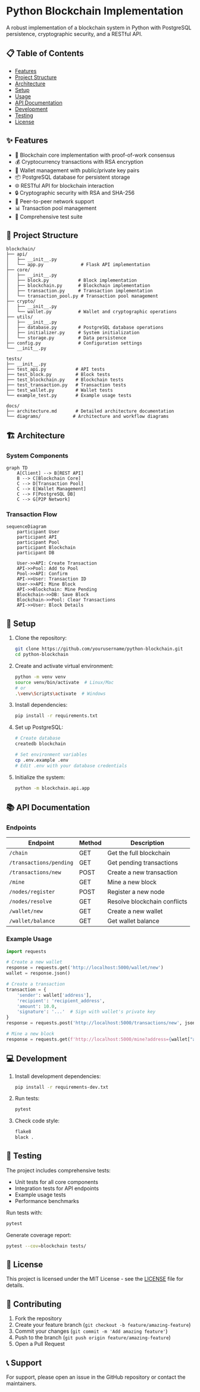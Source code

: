 # Python Blockchain Implementation

A robust implementation of a blockchain system in Python with PostgreSQL persistence, cryptographic security, and a RESTful API.

## 📋 Table of Contents
- [Features](#features)
- [Project Structure](#project-structure)
- [Architecture](#architecture)
- [Setup](#setup)
- [Usage](#usage)
- [API Documentation](#api-documentation)
- [Development](#development)
- [Testing](#testing)
- [License](#license)

## ✨ Features

- 🔗 Blockchain core implementation with proof-of-work consensus
- 💰 Cryptocurrency transactions with RSA encryption
- 💼 Wallet management with public/private key pairs
- 📦 PostgreSQL database for persistent storage
- 🌐 RESTful API for blockchain interaction
- 🔒 Cryptographic security with RSA and SHA-256
- 🔄 Peer-to-peer network support
- 📊 Transaction pool management
- 🧪 Comprehensive test suite

## 📁 Project Structure

```
blockchain/
├── api/
│   ├── __init__.py
│   └── app.py              # Flask API implementation
├── core/
│   ├── __init__.py
│   ├── block.py           # Block implementation
│   ├── blockchain.py      # Blockchain implementation
│   ├── transaction.py     # Transaction implementation
│   └── transaction_pool.py # Transaction pool management
├── crypto/
│   ├── __init__.py
│   └── wallet.py          # Wallet and cryptographic operations
├── utils/
│   ├── __init__.py
│   ├── database.py        # PostgreSQL database operations
│   ├── initializer.py     # System initialization
│   └── storage.py         # Data persistence
├── config.py              # Configuration settings
└── __init__.py

tests/
├── __init__.py
├── test_api.py           # API tests
├── test_block.py         # Block tests
├── test_blockchain.py    # Blockchain tests
├── test_transaction.py   # Transaction tests
├── test_wallet.py        # Wallet tests
└── example_test.py       # Example usage tests

docs/
├── architecture.md       # Detailed architecture documentation
└── diagrams/            # Architecture and workflow diagrams
```

## 🏗 Architecture

### System Components

```mermaid
graph TD
    A[Client] --> B[REST API]
    B --> C[Blockchain Core]
    C --> D[Transaction Pool]
    C --> E[Wallet Management]
    C --> F[PostgreSQL DB]
    C --> G[P2P Network]
```

### Transaction Flow

```mermaid
sequenceDiagram
    participant User
    participant API
    participant Pool
    participant Blockchain
    participant DB

    User->>API: Create Transaction
    API->>Pool: Add to Pool
    Pool->>API: Confirm
    API->>User: Transaction ID
    User->>API: Mine Block
    API->>Blockchain: Mine Pending
    Blockchain->>DB: Save Block
    Blockchain->>Pool: Clear Transactions
    API->>User: Block Details
```

## 🚀 Setup

1. Clone the repository:
   ```bash
   git clone https://github.com/yourusername/python-blockchain.git
   cd python-blockchain
   ```

2. Create and activate virtual environment:
   ```bash
   python -m venv venv
   source venv/bin/activate  # Linux/Mac
   # or
   .\venv\Scripts\activate  # Windows
   ```

3. Install dependencies:
   ```bash
   pip install -r requirements.txt
   ```

4. Set up PostgreSQL:
   ```bash
   # Create database
   createdb blockchain
   
   # Set environment variables
   cp .env.example .env
   # Edit .env with your database credentials
   ```

5. Initialize the system:
   ```bash
   python -m blockchain.api.app
   ```

## 📚 API Documentation

### Endpoints

| Endpoint | Method | Description |
|----------|--------|-------------|
| `/chain` | GET | Get the full blockchain |
| `/transactions/pending` | GET | Get pending transactions |
| `/transactions/new` | POST | Create a new transaction |
| `/mine` | GET | Mine a new block |
| `/nodes/register` | POST | Register a new node |
| `/nodes/resolve` | GET | Resolve blockchain conflicts |
| `/wallet/new` | GET | Create a new wallet |
| `/wallet/balance` | GET | Get wallet balance |

### Example Usage

```python
import requests

# Create a new wallet
response = requests.get('http://localhost:5000/wallet/new')
wallet = response.json()

# Create a transaction
transaction = {
    'sender': wallet['address'],
    'recipient': 'recipient_address',
    'amount': 10.0,
    'signature': '...'  # Sign with wallet's private key
}
response = requests.post('http://localhost:5000/transactions/new', json=transaction)

# Mine a new block
response = requests.get(f'http://localhost:5000/mine?address={wallet["address"]}')
```

## 💻 Development

1. Install development dependencies:
   ```bash
   pip install -r requirements-dev.txt
   ```

2. Run tests:
   ```bash
   pytest
   ```

3. Check code style:
   ```bash
   flake8
   black .
   ```

## 🧪 Testing

The project includes comprehensive tests:

- Unit tests for all core components
- Integration tests for API endpoints
- Example usage tests
- Performance benchmarks

Run tests with:
```bash
pytest
```

Generate coverage report:
```bash
pytest --cov=blockchain tests/
```

## 📄 License

This project is licensed under the MIT License - see the [LICENSE](LICENSE) file for details.

## 🤝 Contributing

1. Fork the repository
2. Create your feature branch (`git checkout -b feature/amazing-feature`)
3. Commit your changes (`git commit -m 'Add amazing feature'`)
4. Push to the branch (`git push origin feature/amazing-feature`)
5. Open a Pull Request

## 📞 Support

For support, please open an issue in the GitHub repository or contact the maintainers. 
